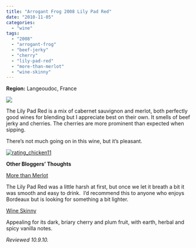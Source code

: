 ```yaml
---
title: "Arrogant Frog 2008 Lily Pad Red"
date: "2010-11-05"
categories:
  - "wine"
tags:
  - "2008"
  - "arrogant-frog"
  - "beef-jerky"
  - "cherry"
  - "lily-pad-red"
  - "more-than-merlot"
  - "wine-skinny"
---
```


**Region:** Langeoudoc, France

![](https://thegourmez-wpmedia.s3.amazonaws.com/2024/07/arrogantfrog.jpg)

The Lily Pad Red is a mix of cabernet sauvignon and merlot, both perfectly good wines for blending but I appreciate best on their own. It smells of beef jerky and cherries. The cherries are more prominent than expected when sipping.

There’s not much going on in this wine, but it’s pleasant.




<div class="caption">

[![](http://s3.amazonaws.com/thegourmez-wpmedia/2009/02/rating_chicken11.gif "rating_chicken11")](http://s3.amazonaws.com/thegourmez-wpmedia/2009/02/rating_chicken11.gif)</div>


**Other Bloggers’ Thoughts**

[More than Merlot](http://www.morethanmerlot.com/2009/11/arrogant-frog-promotion/)

The Lily Pad Red was a little harsh at first, but once we let it breath a bit it was smooth and easy to drink.  I’d recommend this to anyone who enjoys Bordeaux but is looking for something a bit lighter.

[Wine Skinny](http://www.wineskinny.com/2009/10/18/bargain-wines-for-your-halloween-party/)

Appealing for its dark, briary cherry and plum fruit, with earth, herbal and spicy vanilla notes.

_Reviewed 10.9.10._
